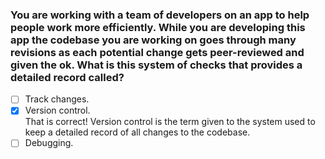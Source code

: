 ### You are working with a team of developers on an app to help people work more efficiently. While you are developing this app the codebase you are working on goes through many revisions as each potential change gets peer-reviewed and given the ok. What is this system of checks that provides a detailed record called?

- [ ] Track changes.
- [x] Version control. <br>
      That is correct! Version control is the term given to the system used to keep a detailed record of all changes to the codebase.
- [ ] Debugging.

